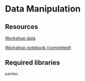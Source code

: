 # Data Manipulation

## Resources

[Workshop data](https://github.com/DecodedCo/data-resources/raw/master/datasets/data_manipulation_workshop_data.zip)

[Workshop notebook (completed)](data_manipulation_workshop_completed_notebook.ipynb)

## Required libraries

`pandas`

